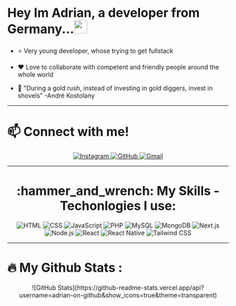 <h1>Hey Im Adrian, a developer from Germany...<img src="https://media.giphy.com/media/hvRJCLFzcasrR4ia7z/giphy.gif" width="30px"/></h1>

###

- :star: Very young developer, whose trying to get fullstack

- :heart: Love to collaborate with competent and friendly people around the whole world

- :thought_balloon: "During a gold rush, instead of investing in gold diggers, invest in shovels" -André Kostolany


---

### <h1>:mailbox: Connect with me!</h1>
 <div id="container" align="center">
    <a href="https://instagram.com](https://www.instagram.com/adrian.erff" target="_blank">
      <img src="https://img.shields.io/badge/Instagram-E4405F?style=for-the-badge&logo=instagram&logoColor=white" alt="Instagram">
    </a>
    <a href="https://github.com/adrian-on-github" target="_blank">
      <img src="https://img.shields.io/badge/GitHub-181717?style=for-the-badge&logo=github&logoColor=white" alt="GitHub">
    </a>
    <a href="mailto:adrian.hassan.ef@gmail.com">
      <img src="https://img.shields.io/badge/Gmail-D14836?style=for-the-badge&logo=gmail&logoColor=white" alt="Gmail">
    </a>
  </div>
  
---

###
<div id="tools" align="center"><h1>:hammer_and_wrench: My Skills - Techonlogies I use:  </h1>
</div>

<div id="badges" align="center">
<img src="https://img.shields.io/badge/HTML-orange?style=for-the-badge&logo=html5&logoColor=white" alt="HTML">
    <img src="https://img.shields.io/badge/CSS-blue?style=for-the-badge&logo=css3&logoColor=white" alt="CSS">
    <img src="https://img.shields.io/badge/JavaScript-yellow?style=for-the-badge&logo=javascript&logoColor=black" alt="JavaScript">
    <img src="https://img.shields.io/badge/PHP-777BB4?style=for-the-badge&logo=php&logoColor=white" alt="PHP">
    <img src="https://img.shields.io/badge/MySQL-4479A1?style=for-the-badge&logo=mysql&logoColor=white" alt="MySQL">
    <img src="https://img.shields.io/badge/MongoDB-47A248?style=for-the-badge&logo=mongodb&logoColor=white" alt="MongoDB">
    <img src="https://img.shields.io/badge/Next.js-000000?style=for-the-badge&logo=next.js&logoColor=white" alt="Next.js">
    <img src="https://img.shields.io/badge/Node.js-339933?style=for-the-badge&logo=node.js&logoColor=white" alt="Node.js">
    <img src="https://img.shields.io/badge/React-61DAFB?style=for-the-badge&logo=react&logoColor=black" alt="React">
    <img src="https://img.shields.io/badge/React_Native-61DAFB?style=for-the-badge&logo=react&logoColor=black" alt="React Native">
    <img src="https://img.shields.io/badge/Tailwind_CSS-38B2AC?style=for-the-badge&logo=tailwind-css&logoColor=white" alt="Tailwind CSS">
  </div>

--- 

### <h1>:fire: My Github Stats :</h1>

<div align="center">![GitHub Stats](https://github-readme-stats.vercel.app/api?username=adrian-on-github&show_icons=true&theme=transparent)</div>

